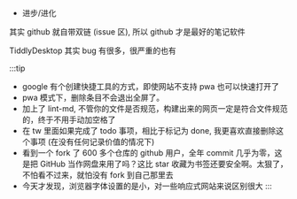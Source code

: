 * 进步/进化

其实 github 就自带双链 (issue 区), 所以 github 才是最好的笔记软件

TiddlyDesktop 其实 bug 有很多，很严重的也有

:::tip
* google 有个创建快捷工具的方式，即使网站不支持 pwa 也可以快速打开了
* pwa 模式下，删除条目不会退出全屏了。
* 加上了 lint-md, 不管你的文件是否规范，构建出来的网页一定是符合文件规范的，终于不用手动加空格了
* 在 tw 里面如果完成了 todo 事项，相比于标记为 done, 我更喜欢直接删除这个事项 (在没有任何记录价值的情况下)
* 看到一个 fork 了 600 多个仓库的 github 用户，全年 commit 几乎为零，这是把 GitHub 当作网盘来用了吗？这比 star 收藏为书签还要安全啊。太狠了，不怕看不过来，就怕没有 fork 到自己那里去
* 今天才发现，浏览器字体设置的是小，对一些响应式网站来说区别很大
:::
